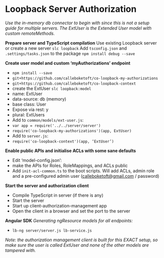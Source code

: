# Loopback Server Authorization

*Use the in-memory db connector to begin with since this is not a setup guide for multiple servers. The ExtUser is the Extended User model with custom remoteMethods.*

**Prepare server and TypeScript compilation**
Use existing Loopback server or create a new server `slc loopback`
Add `tsconfig.json` and `.settings/tasks.json` to the package
`npm install debug --save`

**Create user model and custom ‘myAuthorizations’ endpoint**
- `npm install --save`
 - `git+https://github.com/calleboketoft/co-loopback-my-authorizations`
 - `git+https://github.com/calleboketoft/co-loopback-context`
- create the ExtUser `slc loopback:model`
 - name: ExtUser
 - data-source: db (memory)
 - base class: User
 - Expose via rest: y
 - plural: ExtUsers
- Add to `common/models/ext-user.js`:
 - `var app = require('../../server/server')`
 - `require('co-loopback-my-authorizations')(app, ExtUser)`
- Add to `server.js`:
 - `require('co-loopback-context')(app, ‘ExtUser’)`

**Enable public APIs and initialise ACLs with some sane defaults**
- Edit ‘model-config.json’:
 - make the APIs for Roles, RoleMappings, and ACLs public
- Add `init-acl-common.ts` to the boot scripts. Will add ACLs, admin role and a pre-configured admin user (calleboketoft@gmail.com / password)

**Start the server and authorization client**
- Compile TypeScript in server (if there is any)
- Start the server
- Start up client-authorization-management app
- Open the client in a browser and set the port to the server

**Angular SDK**
*Generating ngResource models for all endpoints:*
- `lb-ng server/server.js lb-service.js`

*Note: the authorization management client is built for this EXACT setup, so make sure the user is called ExtUser and none of the other models are tampered with.*
